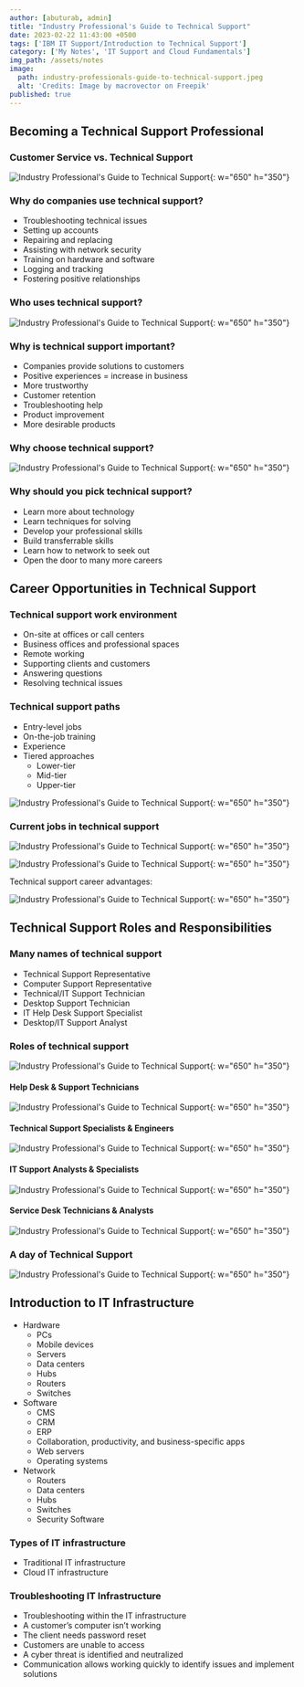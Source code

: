 ```yaml
---
author: [abuturab, admin]
title: "Industry Professional's Guide to Technical Support"
date: 2023-02-22 11:43:00 +0500
tags: ['IBM IT Support/Introduction to Technical Support']
category: ['My Notes', 'IT Support and Cloud Fundamentals']
img_path: /assets/notes
image:
  path: industry-professionals-guide-to-technical-support.jpeg
  alt: 'Credits: Image by macrovector on Freepik'
published: true
---
```



## **Becoming a Technical Support Professional**

### Customer Service vs. Technical Support
  
![Industry Professional's Guide to Technical Support](Industry%20Professionals%20Guide%20to%20Technical%20Support.png){: w="650" h="350"}

### Why do companies use technical support?

- Troubleshooting technical issues
- Setting up accounts
- Repairing and replacing
- Assisting with network security
- Training on hardware and software
- Logging and tracking
- Fostering positive relationships

### Who uses technical support?
  
![Industry Professional's Guide to Technical Support](Industry%20Professionals%20Guide%20to%20Technical%20Support-1.png){: w="650" h="350"}

### Why is technical support important?

- Companies provide solutions to customers
- Positive experiences = increase in business
- More trustworthy
- Customer retention
- Troubleshooting help
- Product improvement
- More desirable products

### Why choose technical support?
  
![Industry Professional's Guide to Technical Support](Industry%20Professionals%20Guide%20to%20Technical%20Support-2.png){: w="650" h="350"}

### Why should you pick technical support?

- Learn more about technology
- Learn techniques for solving
- Develop your professional skills
- Build transferrable skills
- Learn how to network to seek out
- Open the door to many more careers

## **Career Opportunities in Technical Support**

### Technical support work environment

- On-site at offices or call centers
- Business offices and professional spaces
- Remote working
- Supporting clients and customers
- Answering questions
- Resolving technical issues

### Technical support paths

- Entry-level jobs
- On-the-job training
- Experience
- Tiered approaches
	- Lower-tier
	- Mid-tier
	- Upper-tier

![Industry Professional's Guide to Technical Support](Industry%20Professionals%20Guide%20to%20Technical%20Support-3.png){: w="650" h="350"}

### Current jobs in technical support
  
![Industry Professional's Guide to Technical Support](Industry%20Professionals%20Guide%20to%20Technical%20Support-4.png){: w="650" h="350"}
  
![Industry Professional's Guide to Technical Support](Industry%20Professionals%20Guide%20to%20Technical%20Support-5.png){: w="650" h="350"}
  
Technical support career advantages:

![Industry Professional's Guide to Technical Support](Industry%20Professionals%20Guide%20to%20Technical%20Support-6.png){: w="650" h="350"}

## **Technical Support Roles and Responsibilities**

### Many names of technical support

- Technical Support Representative
- Computer Support Representative
- Technical/IT Support Technician
- Desktop Support Technician
- IT Help Desk Support Specialist
- Desktop/IT Support Analyst

### **Roles of technical support**
  
![Industry Professional's Guide to Technical Support](Industry%20Professionals%20Guide%20to%20Technical%20Support-7.png){: w="650" h="350"}

#### Help Desk & Support Technicians
  
![Industry Professional's Guide to Technical Support](Industry%20Professionals%20Guide%20to%20Technical%20Support-8.png){: w="650" h="350"}

#### Technical Support Specialists & Engineers
  
![Industry Professional's Guide to Technical Support](Industry%20Professionals%20Guide%20to%20Technical%20Support-9.png){: w="650" h="350"}

#### IT Support Analysts & Specialists
  
![Industry Professional's Guide to Technical Support](Industry%20Professionals%20Guide%20to%20Technical%20Support-10.png){: w="650" h="350"}

#### Service Desk Technicians & Analysts
  
![Industry Professional's Guide to Technical Support](Industry%20Professionals%20Guide%20to%20Technical%20Support-11.png){: w="650" h="350"}

### A day of Technical Support
  
  ![Industry Professional's Guide to Technical Support](Industry%20Professionals%20Guide%20to%20Technical%20Support-12.png){: w="650" h="350"}

## **Introduction to IT Infrastructure**

- Hardware
	- PCs
	- Mobile devices
	- Servers
	- Data centers
	- Hubs
	- Routers
	- Switches
- Software
	- CMS
	- CRM
	- ERP
	- Collaboration, productivity, and business-specific apps
	- Web servers
	- Operating systems
- Network
	- Routers
	- Data centers
	- Hubs
	- Switches
	- Security Software

### Types of IT infrastructure

- Traditional IT infrastructure
- Cloud IT infrastructure

### Troubleshooting IT Infrastructure

- Troubleshooting within the IT infrastructure
- A customer’s computer isn’t working
- The client needs password reset
- Customers are unable to access
- A cyber threat is identified and neutralized
- Communication allows working quickly to identify issues and implement solutions